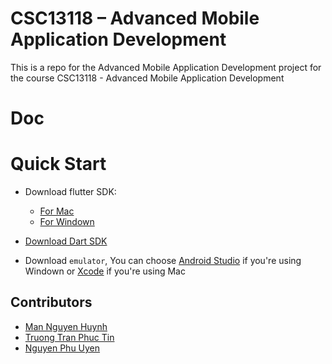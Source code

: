 # CSC13118 – Advanced Mobile Application Development

This is a repo for the Advanced Mobile Application Development project for the course CSC13118 - Advanced Mobile Application Development

# Doc

# Quick Start

- Download flutter SDK:
    - [For Mac](https://docs.flutter.dev/get-started/install/macos/mobile-android?tab=virtual)
    - [For Windown](https://docs.flutter.dev/get-started/install/windows/mobile?tab=virtual)


- [Download Dart SDK](https://dart.dev/get-dart)

- Download `emulator`, You can choose [Android Studio](https://developer.android.com/studio?gad_source=1&gclid=CjwKCAiAi6uvBhADEiwAWiyRdvBPkBsWOwtlg2BVgq3UdiGSPe0ESORgViOlCPtLvimIXfDHuUcSHRoCDQwQAvD_BwE&gclsrc=aw.ds) if you're using Windown or [Xcode](https://developer.apple.com/xcode/) if you're using Mac
## Contributors

- [Man Nguyen Huynh](https://github.com/nhman2002)
- [Truong Tran Phuc Tin](https://github.com/tvtrungg)
- [Nguyen Phu Uyen](https://github.com/fucien)

